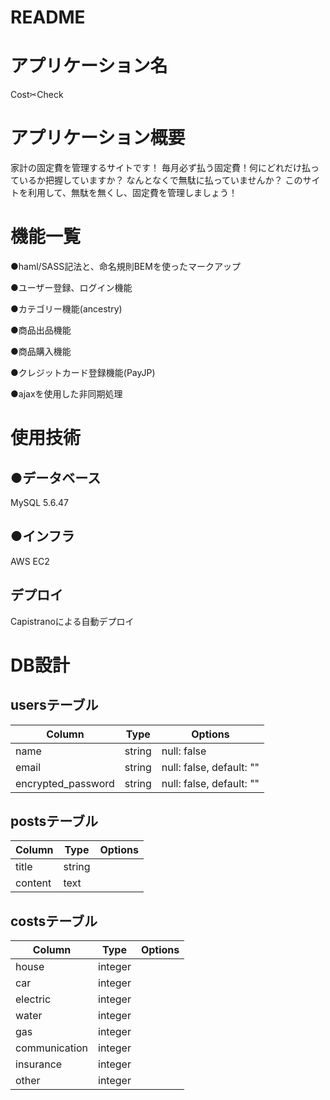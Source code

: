 # README

# アプリケーション名
Cost✂︎Check

# アプリケーション概要
家計の固定費を管理するサイトです！
毎月必ず払う固定費！何にどれだけ払っているか把握していますか？
なんとなくで無駄に払っていませんか？
このサイトを利用して、無駄を無くし、固定費を管理しましょう！

# 機能一覧
●haml/SASS記法と、命名規則BEMを使ったマークアップ

●ユーザー登録、ログイン機能

●カテゴリー機能(ancestry)

●商品出品機能

●商品購入機能

●クレジットカード登録機能(PayJP)

●ajaxを使用した非同期処理

# 使用技術
## ●データベース
MySQL 5.6.47

## ●インフラ
AWS EC2

## デプロイ
Capistranoによる自動デプロイ

# DB設計
## usersテーブル
|Column|Type|Options|
|------|----|-------|
|name|string|null: false|
|email|string|null: false, default: ""|
|encrypted_password|string|null: false, default: ""|

## postsテーブル
|Column|Type|Options|
|------|----|-------|
|title|string|
|content|text|

## costsテーブル
|Column|Type|Options|
|------|----|-------|
|house|integer|
|car|integer|
|electric|integer|
|water|integer|
|gas|integer|
|communication|integer|
|insurance|integer|
|other|integer|

